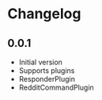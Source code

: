 # Changelog

## 0.0.1

- Initial version
- Supports plugins
- ResponderPlugin
- RedditCommandPlugin

